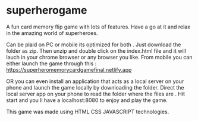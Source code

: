 # superherogame

A fun card memory flip game with lots of features. Have a go at it and relax in the amazing world of superheroes.

Can be plaid on PC or mobile its optimized for both .
Just download the folder as zip. 
Then unzip and double click on the index.html file and it will lauch in your chrome browser or any browser you like.
From mobile you can either launch the game through this : https://superheromemorycardgamefinal.netlify.app

OR you can even install an application that acts as a local server on your phone and launch the game locally by downloading the folder. Direct the local server app on your phone to read the folder where the files are . 
Hit start and you ll have a localhost:8080 to enjoy and play the game.

This game was made using HTML CSS JAVASCRIPT technologies.
